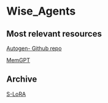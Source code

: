 # Wise_Agents

## Most relevant resources

[Autogen- Github repo](https://arxiv.org/abs/2310.08560)

[MemGPT](https://arxiv.org/abs/2310.08560)

## Archive

[S-LoRA](https://arxiv.org/abs/2311.03285v2)

